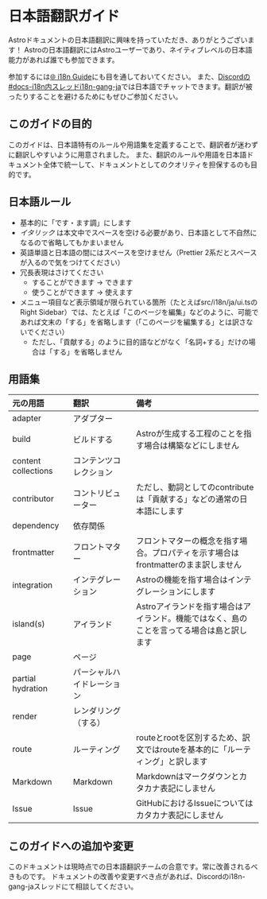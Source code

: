 # 日本語翻訳ガイド

Astroドキュメントの日本語翻訳に興味を持っていただき、ありがとうございます！
Astroの日本語翻訳にはAstroユーザーであり、ネイティブレベルの日本語能力があれば誰でも参加できます。

参加するには[🌐 i18n Guide](https://contribute.docs.astro.build/guides/i18n/)にも目を通しておいてください。
また、[Discordの#docs-i18n内スレッドi18n-gang-ja](https://discord.com/channels/830184174198718474/972429103821111326)では日本語でチャットできます。翻訳が被ったりすることを避けるためにもぜひご参加ください。

## このガイドの目的

このガイドは、日本語特有のルールや用語集を定義することで、翻訳者が迷わずに翻訳しやすいように用意されました。
また、翻訳のルールや用語を日本語ドキュメント全体で統一して、ドキュメントとしてのクオリティを担保するのも目的です。

## 日本語ルール

- 基本的に「です・ます調」にします
- _イタリック_ は本文中でスペースを空ける必要があり、日本語として不自然になるので省略してもかまいません
- 英語単語と日本語の間にはスペースを空けません（Prettier 2系だとスペースが入るので気をつけてください）
- 冗長表現はさけてください
  - することができます → できます
  - 使うことができます → 使えます
- メニュー項目など表示領域が限られている箇所（たとえばsrc/i18n/ja/ui.tsのRight Sidebar）では、たとえば「このページを編集」などのように、可能であれば文末の「する」を省略します（「このページを編集する」とは訳さないでください）
  - ただし、「貢献する」のように目的語などがなく「名詞+する」だけの場合は「する」を省略しません

## 用語集

| 元の用語 | 翻訳 | 備考
|:----|:----|:----
| adapter | アダプター |
| build | ビルドする | Astroが生成する工程のことを指す場合は構築などにしません
| content collections | コンテンツコレクション |
| contributor | コントリビューター | ただし、動詞としてのcontributeは「貢献する」などの通常の日本語にします
| dependency | 依存関係 |
| frontmatter | フロントマター | フロントマターの概念を指す場合。プロパティを示す場合はfrontmatterのまま訳しません
| integration | インテグレーション | Astroの機能を指す場合はインテグレーションにします
| island(s)  | アイランド | Astroアイランドを指す場合はアイランド。機能ではなく、島のことを言ってる場合は島と訳します
| page | ページ |
| partial hydration | パーシャルハイドレーション |
| render | レンダリング（する） |
| route | ルーティング | routeとrootを区別するため、訳文ではrouteを基本的に「ルーティング」と訳します
| Markdown | Markdown | Markdownはマークダウンとカタカナ表記にしません
| Issue | Issue | GitHubにおけるIssueについてはカタカナ表記にしません

## このガイドへの追加や変更

このドキュメントは現時点での日本語翻訳チームの合意です。常に改善されるべきものです。
ドキュメントの改善や変更すべき点があれば、Discordのi18n-gang-jaスレッドにて相談してください。

